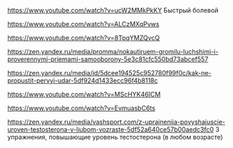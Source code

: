 <https://www.youtube.com/watch?v=ucW2MMkPkKY> Быстрый болевой

<https://www.youtube.com/watch?v=ALCzMXqPvws>

<https://www.youtube.com/watch?v=8TpqYMZQvcQ>

<https://zen.yandex.ru/media/promma/nokautiruem-gromilu-luchshimi-i-proverennymi-priemami-samooborony-5e3c81cfc550bd73abcef557>

<https://zen.yandex.ru/media/id/5dcee194525c952780f99f0c/kak-ne-propustit-pervyi-udar-5df924d1433ecc96f4b8118c>

<https://www.youtube.com/watch?v=MScHYK46ICM>

<https://www.youtube.com/watch?v=EvmuasbC6ts>

<https://zen.yandex.ru/media/vashsport.com/z-uprajneniia-povyshaiuscie-uroven-testosterona-v-liubom-vozraste-5df52a640ce57b00aedc3fc0> З упражнения, повышающие уровень тестостерона (в любом возрасте)
